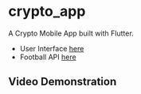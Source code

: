 # crypto_app

A Crypto Mobile App built with Flutter.

- User Interface [here](https://www.figma.com/community/file/1161200886756474399/football-fantasy-app)
- Football API [here](https://www.api-football.com/)

## Video Demonstration

